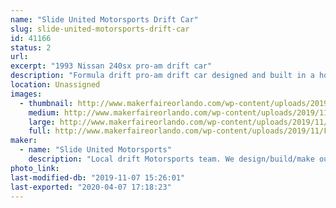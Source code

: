 ```yaml
---
name: "Slide United Motorsports Drift Car"
slug: slide-united-motorsports-drift-car
id: 41166
status: 2
url: 
excerpt: "1993 Nissan 240sx pro-am drift car"
description: "Formula drift pro-am drift car designed and built in a home garage using maker’s tools (3d printing, welding, etc...) and an engineering background. "
location: Unassigned
images:
  - thumbnail: http://www.makerfaireorlando.com/wp-content/uploads/2019/11/F4EA68CB-8F29-4616-8156-D81084E0E2EC.jpeg
    medium: http://www.makerfaireorlando.com/wp-content/uploads/2019/11/F4EA68CB-8F29-4616-8156-D81084E0E2EC.jpeg
    large: http://www.makerfaireorlando.com/wp-content/uploads/2019/11/F4EA68CB-8F29-4616-8156-D81084E0E2EC.jpeg
    full: http://www.makerfaireorlando.com/wp-content/uploads/2019/11/F4EA68CB-8F29-4616-8156-D81084E0E2EC.jpeg
maker:
  - name: "Slide United Motorsports"
    description: "Local drift Motorsports team. We design/build/make our racecars out of our own home garages. "
photo_link: 
last-modified-db: "2019-11-07 15:26:01"
last-exported: "2020-04-07 17:18:23"
---
```

